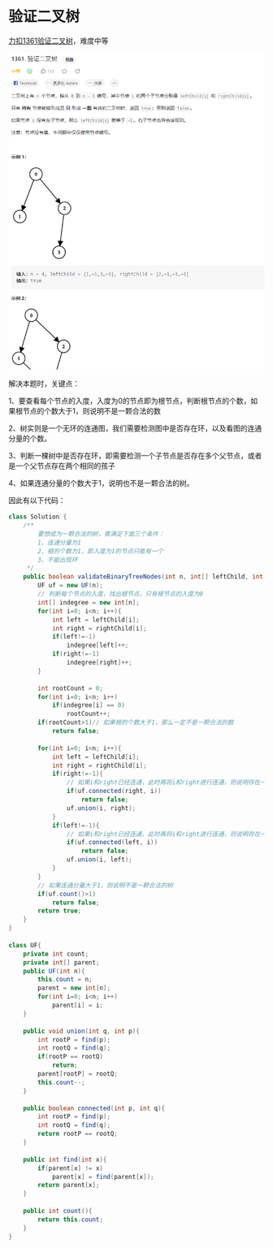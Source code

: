 # 验证二叉树

[力扣1361验证二叉树](https://leetcode.cn/problems/validate-binary-tree-nodes/)，难度中等

![image-20230724221930014](https://raw.githubusercontent.com/lqyspace/mypic/master/PicBed/202307242219098.png)

解决本题时，关键点：

1、要查看每个节点的入度，入度为0的节点即为根节点，判断根节点的个数，如果根节点的个数大于1，则说明不是一颗合法的数

2、树实则是一个无环的连通图，我们需要检测图中是否存在环，以及看图的连通分量的个数。

3、判断一棵树中是否存在环，即需要检测一个子节点是否存在多个父节点，或者是一个父节点存在两个相同的孩子

4、如果连通分量的个数大于1，说明也不是一颗合法的树。

因此有以下代码：

```java
class Solution {
    /**
        要想成为一颗合法的树，需满足下面三个条件：
        1、连通分量为1
        2、根的个数为1，即入度为1的节点只能有一个
        3、不能出现环
     */
    public boolean validateBinaryTreeNodes(int n, int[] leftChild, int[] rightChild) {
        UF uf = new UF(n);
        // 判断每个节点的入度，找出根节点，只有根节点的入度为0
        int[] indegree = new int[n];
        for(int i=0; i<n; i++){
            int left = leftChild[i];
            int right = rightChild[i];
            if(left!=-1)
                indegree[left]++;
            if(right!=-1)
                indegree[right]++;
        }
        
        int rootCount = 0;
        for(int i=0; i<n; i++)
            if(indegree[i] == 0)
                rootCount++;
        if(rootCount>1)// 如果根的个数大于1，那么一定不是一颗合法的数
            return false;

        for(int i=0; i<n; i++){
            int left = leftChild[i];
            int right = rightChild[i];
            if(right!=-1){
                // 如果i和right已经连通，此时再将i和right进行连通，则说明存在一个子节点两个父节点的现象
                if(uf.connected(right, i))
                    return false;
                uf.union(i, right);
            }
            if(left!=-1){
                // 如果i和right已经连通，此时再将i和right进行连通，则说明存在一个子节点两个父节点的现象
                if(uf.connected(left, i))
                    return false;
                uf.union(i, left);
            }
        }
        // 如果连通分量大于1，则说明不是一颗合法的树
        if(uf.count()>1)
            return false;
        return true;
    }
}

class UF{
    private int count;
    private int[] parent;
    public UF(int n){
        this.count = n;
        parent = new int[n];
        for(int i=0; i<n; i++)
            parent[i] = i;
    }

    public void union(int q, int p){
        int rootP = find(p);
        int rootQ = find(q);
        if(rootP == rootQ)
            return;
        parent[rootP] = rootQ;
        this.count--;
    }

    public boolean connected(int p, int q){
        int rootP = find(p);
        int rootQ = find(q);
        return rootP == rootQ;
    }

    public int find(int x){
        if(parent[x] != x)
            parent[x] = find(parent[x]);
        return parent[x];
    }

    public int count(){
        return this.count;
    }
}
```